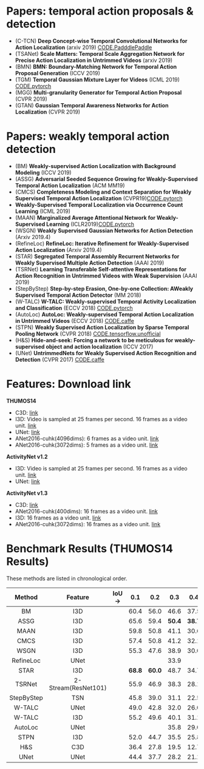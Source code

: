# Papers: temporal action proposals & detection
- (C-TCN) **Deep Concept-wise Temporal Convolutional Networks for Action Localization** (arxiv 2019) [CODE.PadddlePaddle](https://github.com/PaddlePaddle/models/tree/develop/PaddleCV/PaddleVideo)
- (TSANet) **Scale Matters: Temporal Scale Aggregation Network for Precise Action Localization in Untrimmed Videos** (arxiv 2019)
- (BMN) **BMN: Boundary-Matching Network for Temporal Action Proposal Generation** (ICCV 2019)
- (TGM) **Temporal Gaussian Mixture Layer for Videos** (ICML 2019) [CODE.pytorch](https://github.com/piergiaj/tgm-icml19)
- (MGG) **Multi-granularity Generator for Temporal Action Proposal** (CVPR 2019)
- (GTAN) **Gaussian Temporal Awareness Networks for Action Localization** (CVPR 2019)

# Papers: weakly temporal action detection
- (BM) **Weakly-supervised Action Localization with Background Modeling** (ICCV 2019)
- (ASSG) **Adversarial Seeded Sequence Growing for Weakly-Supervised Temporal Action Localization** (ACM MM19)
- (CMCS) **Completeness Modeling and Context Separation for Weakly Supervised Temporal Action Localization** (CVPR19)[CODE.pytorch](https://github.com/Finspire13/CMCS-Temporal-Action-Localization)
- **Weakly-Supervised Temporal Localization via Occurrence Count Learning** (ICML 2019)
- (MAAN) **Marginalized Average Attentional Network for Weakly-Supervised Learning** (ICLR2019)[CODE.pytorch](https://github.com/yyuanad/MAAN)
- (WSGN) **Weakly Supervised Gaussian Networks for Action Detection** (Arxiv 2019.4) 
- (RefineLoc) **RefineLoc: Iterative Refinement for Weakly-Supervised Action Localization** (Arxiv 2019.4)
- (STAR) **Segregated Temporal Assembly Recurrent Networks for Weakly Supervised Multiple Action Detection** (AAAI 2019)
- (TSRNet) **Learning Transferable Self-attentive Representations for Action Recognition in Untrimmed Videos with Weak Supervision** (AAAI 2019)
- (StepByStep) **Step-by-step Erasion, One-by-one Collection: AWeakly Supervised Temporal Action Detector** (MM 2018)
- (W-TALC) **W-TALC: Weakly-supervised Temporal Activity Localization and Classification** (ECCV 2018) [CODE.pytorch](https://github.com/sujoyp/wtalc-pytorch)
- (AutoLoc) **AutoLoc: Weakly-supervised Temporal Action Localization in Untrimmed Videos** (ECCV 2018) [CODE.caffe](https://github.com/zhengshou/AutoLoc)
- (STPN) **Weakly Supervised Action Localization by Sparse Temporal Pooling Network** (CVPR 2018) [CODE.tensorflow.unofficial](https://github.com/bellos1203/STPN)
- (H&S) **Hide-and-seek: Forcing a network to be meticulous for weakly-supervised object and action localization** (ICCV 2017)
- (UNet) **UntrimmedNets for Weakly Supervised Action Recognition and Detection** (CVPR 2017) [CODE.caffe](https://github.com/wanglimin/UntrimmedNet)

# Features: Download link
**THUMOS14**
- C3D: [link](https://github.com/wzmsltw/BSN-boundary-sensitive-network/issues/24)
- I3D: Video is sampled at 25 frames per second. 16 frames as a video unit. [link](https://github.com/sujoyp/wtalc-pytorch)
- UNet: [link](https://github.com/zhengshou/AutoLoc)
- ANet2016-cuhk(4096dims): 6 frames as a video unit. [link](https://github.com/jiyanggao/CTAP)
- ANet2016-cuhk(3072dims): 5 frames as a video unit. [link](https://drive.google.com/open?id=1gCNYPf6Fxeht1HO3eIzuyj84gtbkPETx)

**ActivityNet v1.2**
- I3D: Video is sampled at 25 frames per second. 16 frames as a video unit. [link](https://github.com/sujoyp/wtalc-pytorch)
- UNet: [link](https://github.com/zhengshou/AutoLoc)

**ActivityNet v1.3**
- C3D: [link](http://activity-net.org/challenges/2016/download.html)
- ANet2016-cuhk(400dims): 16 frames as a video unit. [link](https://github.com/wzmsltw/BSN-boundary-sensitive-network) 
- I3D: 16 frames as a video unit. [link](https://github.com/Finspire13/CMCS-Temporal-Action-Localization)
- ANet2016-cuhk(3072dims): 16 frames as a video unit. [link](https://github.com/Finspire13/CMCS-Temporal-Action-Localization)

# Benchmark Results (THUMOS14 Results)
These methods are listed in chronological order.


| Method | Feature | IoU-> | 0.1 | 0.2 | 0.3   | 0.4    | 0.5    | 0.6    | 0.7 |
| :----: | :----: | :----:|:----:|:----:|:----:| :----: | :----: | :----: |:----:|
| BM| I3D |       | 60.4 | 56.0  | 46.6 | 37.5 | **26.8** |  **17.6**   |  **8.6**|
| ASSG| I3D |       | 65.6 | 59.4  | **50.4** | **38.7** | 25.4 |  15.0   |  6.6|
| MAAN | I3D |       | 59.8 | 50.8  | 41.1 | 30.6 | 20.3 |  12.0   |  6.9|
| CMCS | I3D |       | 57.4 | 50.8  | 41.2 | 32.1 | 23.1 |  15.0   |  7.0|
| WSGN | I3D |       | 55.3 | 47.6  | 38.9 | 30.0 | 21.1 |  13.9   |  8.3|
| RefineLoc | UNet |       |     |     |   33.9 |      |   22.1 |     |     6.1 |
| STAR      | I3D |       |  **68.8**|  **60.0**| 48.7|    34.7|   23.0 |     |      |
| TSRNet    | 2-Stream(ResNet101) |       |  55.9|  46.9| 38.3 |  28.1 |  18.6 | 11.0 |  5.59 |
| StepByStep    | TSN |       |  45.8| 39.0| 31.1 | 22.5 | 15.9 |  |   |
| W-TALC    | UNet |       |  49.0|  42.8| 32.0 | 26.0 | 18.8 |   |  6.2 |
| W-TALC    | I3D |       |  55.2|  49.6| 40.1 |  31.1 |  22.8 |   |  7.6 |
| AutoLoc    | UNet |       |  |   |35.8 |  29.0 | 21.2 |13.4 | 5.8 |
| STPN    |I3D |       |  52.0|  44.7| 35.5 |  25.8 |  16.9 | 9.9 |  4.3 |
| H&S    |C3D |       |  36.4|  27.8| 19.5 |  12.7 |  6.8|   |    |
| UNet    | UNet |       |  44.4|  37.7| 28.2 |  21.1 |  13.7 |   |    |

